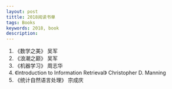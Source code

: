 ```yaml
---
layout: post
tittle: 2018阅读书单
tags: Books
keywords: 2018, book
description: 
---
```

1. 《数学之美》 吴军
2. 《浪潮之巅》 吴军
3. 《机器学习》 周志华
4. 《Introduction to Information Retrieval》 Christopher D. Manning
5. 《统计自然语言处理》 宗成庆